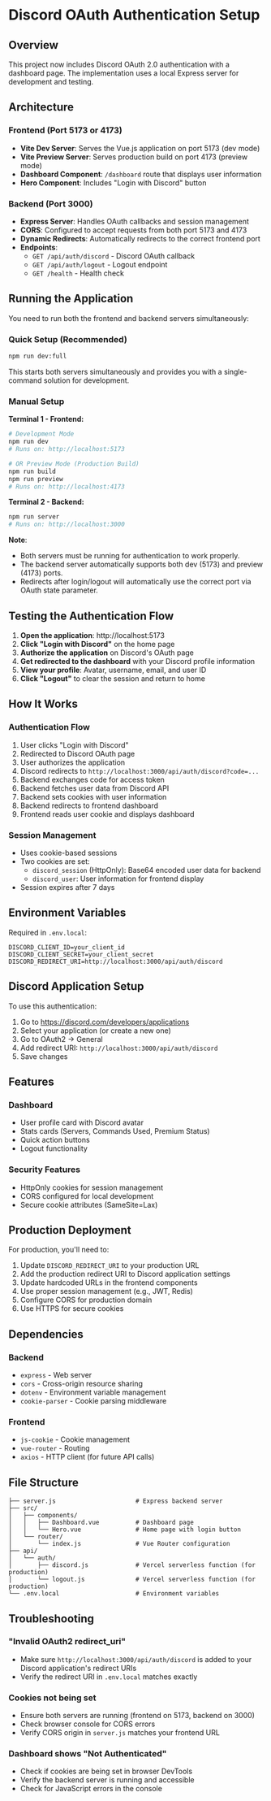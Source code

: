 # Discord OAuth Authentication Setup

## Overview
This project now includes Discord OAuth 2.0 authentication with a dashboard page. The implementation uses a local Express server for development and testing.

## Architecture

### Frontend (Port 5173 or 4173)
- **Vite Dev Server**: Serves the Vue.js application on port 5173 (dev mode)
- **Vite Preview Server**: Serves production build on port 4173 (preview mode)
- **Dashboard Component**: `/dashboard` route that displays user information
- **Hero Component**: Includes "Login with Discord" button

### Backend (Port 3000)
- **Express Server**: Handles OAuth callbacks and session management
- **CORS**: Configured to accept requests from both port 5173 and 4173
- **Dynamic Redirects**: Automatically redirects to the correct frontend port
- **Endpoints**:
  - `GET /api/auth/discord` - Discord OAuth callback
  - `GET /api/auth/logout` - Logout endpoint
  - `GET /health` - Health check

## Running the Application

You need to run both the frontend and backend servers simultaneously:

### Quick Setup (Recommended)
```bash
npm run dev:full
```
This starts both servers simultaneously and provides you with a single-command solution for development.

### Manual Setup

**Terminal 1 - Frontend:**
```bash
# Development Mode
npm run dev
# Runs on: http://localhost:5173

# OR Preview Mode (Production Build)
npm run build
npm run preview
# Runs on: http://localhost:4173
```

**Terminal 2 - Backend:**
```bash
npm run server
# Runs on: http://localhost:3000
```

**Note**:
- Both servers must be running for authentication to work properly.
- The backend server automatically supports both dev (5173) and preview (4173) ports.
- Redirects after login/logout will automatically use the correct port via OAuth state parameter.

## Testing the Authentication Flow

1. **Open the application**: http://localhost:5173
2. **Click "Login with Discord"** on the home page
3. **Authorize the application** on Discord's OAuth page
4. **Get redirected to the dashboard** with your Discord profile information
5. **View your profile**: Avatar, username, email, and user ID
6. **Click "Logout"** to clear the session and return to home

## How It Works

### Authentication Flow
1. User clicks "Login with Discord"
2. Redirected to Discord OAuth page
3. User authorizes the application
4. Discord redirects to `http://localhost:3000/api/auth/discord?code=...`
5. Backend exchanges code for access token
6. Backend fetches user data from Discord API
7. Backend sets cookies with user information
8. Backend redirects to frontend dashboard
9. Frontend reads user cookie and displays dashboard

### Session Management
- Uses cookie-based sessions
- Two cookies are set:
  - `discord_session` (HttpOnly): Base64 encoded user data for backend
  - `discord_user`: User information for frontend display
- Session expires after 7 days

## Environment Variables

Required in `.env.local`:
```env
DISCORD_CLIENT_ID=your_client_id
DISCORD_CLIENT_SECRET=your_client_secret
DISCORD_REDIRECT_URI=http://localhost:3000/api/auth/discord
```

## Discord Application Setup

To use this authentication:

1. Go to https://discord.com/developers/applications
2. Select your application (or create a new one)
3. Go to OAuth2 → General
4. Add redirect URI: `http://localhost:3000/api/auth/discord`
5. Save changes

## Features

### Dashboard
- User profile card with Discord avatar
- Stats cards (Servers, Commands Used, Premium Status)
- Quick action buttons
- Logout functionality

### Security Features
- HttpOnly cookies for session management
- CORS configured for local development
- Secure cookie attributes (SameSite=Lax)

## Production Deployment

For production, you'll need to:
1. Update `DISCORD_REDIRECT_URI` to your production URL
2. Add the production redirect URI to Discord application settings
3. Update hardcoded URLs in the frontend components
4. Use proper session management (e.g., JWT, Redis)
5. Configure CORS for production domain
6. Use HTTPS for secure cookies

## Dependencies

### Backend
- `express` - Web server
- `cors` - Cross-origin resource sharing
- `dotenv` - Environment variable management
- `cookie-parser` - Cookie parsing middleware

### Frontend
- `js-cookie` - Cookie management
- `vue-router` - Routing
- `axios` - HTTP client (for future API calls)

## File Structure
```
├── server.js                      # Express backend server
├── src/
│   ├── components/
│   │   ├── Dashboard.vue          # Dashboard page
│   │   └── Hero.vue               # Home page with login button
│   └── router/
│       └── index.js               # Vue Router configuration
├── api/
│   └── auth/
│       ├── discord.js             # Vercel serverless function (for production)
│       └── logout.js              # Vercel serverless function (for production)
└── .env.local                     # Environment variables
```

## Troubleshooting

### "Invalid OAuth2 redirect_uri"
- Make sure `http://localhost:3000/api/auth/discord` is added to your Discord application's redirect URIs
- Verify the redirect URI in `.env.local` matches exactly

### Cookies not being set
- Ensure both servers are running (frontend on 5173, backend on 3000)
- Check browser console for CORS errors
- Verify CORS origin in `server.js` matches your frontend URL

### Dashboard shows "Not Authenticated"
- Check if cookies are being set in browser DevTools
- Verify the backend server is running and accessible
- Check for JavaScript errors in the console
